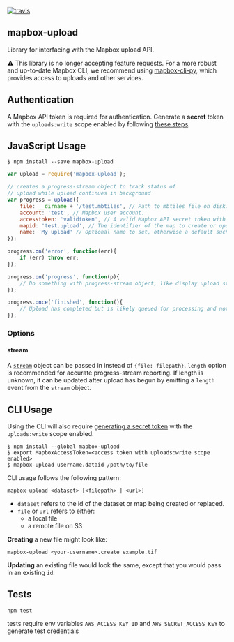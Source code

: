 [![travis](https://travis-ci.org/mapbox/mapbox-upload.svg?branch=master)](https://travis-ci.org/mapbox/mapbox-upload)

mapbox-upload
-------------
Library for interfacing with the Mapbox upload API. 

:warning: This library is no longer accepting feature requests. For a more robust and up-to-date Mapbox CLI, we recommend using [mapbox-cli-py](https://github.com/mapbox/mapbox-cli-py), which provides access to uploads and other services.

## Authentication

A Mapbox API token is required for authentication. Generate a **secret** token
with the `uploads:write` scope enabled by following
[these steps](https://www.mapbox.com/help/create-api-access-token/).

## JavaScript Usage

```
$ npm install --save mapbox-upload
```

```javascript
var upload = require('mapbox-upload');

// creates a progress-stream object to track status of
// upload while upload continues in background
var progress = upload({
    file: __dirname + '/test.mbtiles', // Path to mbtiles file on disk.
    account: 'test', // Mapbox user account.
    accesstoken: 'validtoken', // A valid Mapbox API secret token with the uploads:write scope enabled.
    mapid: 'test.upload', // The identifier of the map to create or update.
    name: 'My upload' // Optional name to set, otherwise a default such as original.geojson will be used.
});

progress.on('error', function(err){
	if (err) throw err;
});

progress.on('progress', function(p){
	// Do something with progress-stream object, like display upload status
});

progress.once('finished', function(){
	// Upload has completed but is likely queued for processing and not yet available on Mapbox.
});

```

### Options

#### stream
A [`stream`](http://nodejs.org/api/stream.html) object can be passed in instead of `{file: filepath}`.
`length` option is recommended for accurate progress-stream reporting. If length is unknown, it can be updated after upload has begun by emitting a `length` event from the `stream` object.


## CLI Usage

Using the CLI will also require [generating a secret token](https://www.mapbox.com/help/create-api-access-token/) with the `uploads:write` scope enabled.

```
$ npm install --global mapbox-upload
$ export MapboxAccessToken=<access token with uploads:write scope enabled>
$ mapbox-upload username.dataid /path/to/file
```

CLI usage follows the following pattern:

```
mapbox-upload <dataset> [<filepath> | <url>]
```

- `dataset` refers to the id of the dataset or map being created or replaced.
- `file` or `url` refers to either:
  - a local file
  - a remote file on S3

**Creating** a new file might look like:

```
mapbox-upload <your-username>.create example.tif
```

**Updating** an existing file would look the same, except that you would pass
in an existing `id`.

## Tests

```
npm test
```

tests require env variables `AWS_ACCESS_KEY_ID` and `AWS_SECRET_ACCESS_KEY` to generate test credentials
